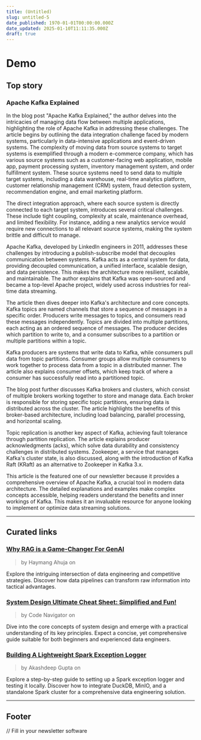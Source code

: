 ```yaml
---
title: (Untitled)
slug: untitled-5
date_published: 1970-01-01T00:00:00.000Z
date_updated: 2025-01-10T11:11:35.000Z
draft: true
---
```


# Demo

## Top story

### Apache Kafka Explained

In the blog post "Apache Kafka Explained," the author delves into the intricacies of managing data flow between multiple applications, highlighting the role of Apache Kafka in addressing these challenges. The article begins by outlining the data integration challenge faced by modern systems, particularly in data-intensive applications and event-driven systems. The complexity of moving data from source systems to target systems is exemplified through a modern e-commerce company, which has various source systems such as a customer-facing web application, mobile app, payment processing system, inventory management system, and order fulfillment system. These source systems need to send data to multiple target systems, including a data warehouse, real-time analytics platform, customer relationship management (CRM) system, fraud detection system, recommendation engine, and email marketing platform.

The direct integration approach, where each source system is directly connected to each target system, introduces several critical challenges. These include tight coupling, complexity at scale, maintenance overhead, and limited flexibility. For instance, adding a new analytics service would require new connections to all relevant source systems, making the system brittle and difficult to manage.

Apache Kafka, developed by LinkedIn engineers in 2011, addresses these challenges by introducing a publish-subscribe model that decouples communication between systems. Kafka acts as a central system for data, providing decoupled communication, a unified interface, scalable design, and data persistence. This makes the architecture more resilient, scalable, and maintainable. The author explains that Kafka was open-sourced and became a top-level Apache project, widely used across industries for real-time data streaming.

The article then dives deeper into Kafka's architecture and core concepts. Kafka topics are named channels that store a sequence of messages in a specific order. Producers write messages to topics, and consumers read these messages independently. Topics are divided into multiple partitions, each acting as an ordered sequence of messages. The producer decides which partition to write to, and a consumer subscribes to a partition or multiple partitions within a topic.

Kafka producers are systems that write data to Kafka, while consumers pull data from topic partitions. Consumer groups allow multiple consumers to work together to process data from a topic in a distributed manner. The article also explains consumer offsets, which keep track of where a consumer has successfully read into a partitioned topic.

The blog post further discusses Kafka brokers and clusters, which consist of multiple brokers working together to store and manage data. Each broker is responsible for storing specific topic partitions, ensuring data is distributed across the cluster. The article highlights the benefits of this broker-based architecture, including load balancing, parallel processing, and horizontal scaling.

Topic replication is another key aspect of Kafka, achieving fault tolerance through partition replication. The article explains producer acknowledgments (acks), which solve data durability and consistency challenges in distributed systems. Zookeeper, a service that manages Kafka's cluster state, is also discussed, along with the introduction of Kafka Raft (KRaft) as an alternative to Zookeeper in Kafka 3.x.

This article is the featured one of our newsletter because it provides a comprehensive overview of Apache Kafka, a crucial tool in modern data architecture. The detailed explanations and examples make complex concepts accessible, helping readers understand the benefits and inner workings of Kafka. This makes it an invaluable resource for anyone looking to implement or optimize data streaming solutions.

---

## Curated links

### [Why RAG is a Game-Changer For GenAI](https://blog.det.life/why-rag-is-a-game-changer-for-genai-cf91c4baa0ad?source=rss----f2ba5b8f6eb3---4)

> by Haymang Ahuja on

Explore the intriguing intersection of data engineering and competitive strategies. Discover how data pipelines can transform raw information into tactical advantages.

### [System Design Ultimate Cheat Sheet: Simplified and Fun!](https://blog.det.life/system-design-ultimate-cheat-sheet-simplified-and-fun-58fd70eb621e?source=rss----f2ba5b8f6eb3---4)

> by Code Navigator on

Dive into the core concepts of system design and emerge with a practical understanding of its key principles. Expect a concise, yet comprehensive guide suitable for both beginners and experienced data engineers.

### [Building A Lightweight Spark Exception Logger](https://blog.det.life/building-a-lightweight-spark-exception-logger-7fbea06447c2?source=rss----f2ba5b8f6eb3---4)

> by Akashdeep Gupta on

Explore a step-by-step guide to setting up a Spark exception logger and testing it locally. Discover how to integrate DuckDB, MinIO, and a standalone Spark cluster for a comprehensive data engineering solution.

---

## Footer

// Fill in your newsletter software
